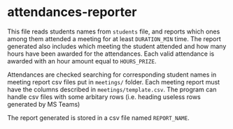 # attendances-reporter

This file reads students names from `students` file, and reports which ones among them attended a meeting for at least `DURATION_MIN` time. The report generated also includes which meeting the student attended and how many hours have been awarded for the attendances. Each valid attendance is awarded with an hour amount equal to `HOURS_PRIZE`.

Attendances are checked searching for corresponding student names in meeting report csv files put in `meetings/` folder. Each meeting report must have the columns described in `meetings/template.csv`. The program can handle csv files with some arbitary rows (i.e. heading useless rows generated by MS Teams)

The report generated is stored in a csv file named `REPORT_NAME`.